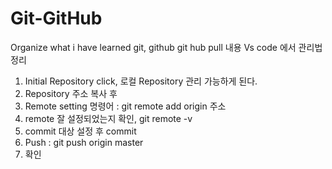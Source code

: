 # Git-GitHub
Organize what i have learned git, github
git hub pull 내용 Vs code 에서 관리법 정리
1. Initial Repository click, 로컬 Repository 관리 가능하게 된다. 
2. Repository 주소 복사 후 
3. Remote setting 명령어 : git remote add origin 주소
4. remote 잘 설정되었는지 확인, git remote -v
5. commit 대상 설정 후 commit 
6. Push : git push origin master 
7. 확인 
